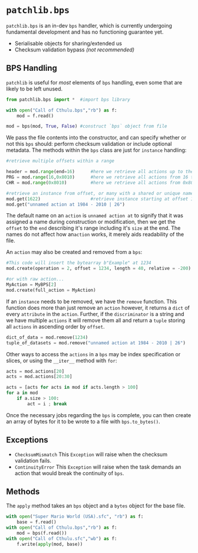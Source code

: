 # `patchlib.bps`
`patchlib.bps` is an in-dev `bps` handler, which is currently undergoing fundamental development and has no functioning guarantee yet.

- Serialisable objects for sharing/extended us
- Checksum validation bypass *(not recommended)*

## BPS Handling
`patchlib` is useful for *most* elements of `bps` handling, even some that are likely to be left unused.

```python
from patchlib.bps import *	#import bps library

with open("Call of Cthulu.bps","rb") as f:
	mod = f.read()

mod = bps(mod, True, False)	#construct `bps` object from file
```
We pass the file contents into the constructor, and can specify whether or not this `bps` should: perform checksum validation or include optional metadata. The methods within the `bps` class are just for `instance` handling:
```python
#retrieve multiple offsets within a range

header = mod.range(end=16)		#here we retrieve all actions up to the 16th byte
PRG = mod.range(16,0x8010)		#here we retrieve all actions from 16 to 0x8010
CHR = mod.range(0x8010)			#here we retrieve all actions from 0x8010 to the end

#retrieve an instance from offset, or many with a shared or unique name
mod.get(1622)					#retrieve instance starting at offset 1622
mod.get("unnamed action at 1984 - 2010 | 26")
```

The default name on an `action` is `unnamed action at` to signify that it was assigned a name during construction or modification, then we get the `offset` to the `end` describing it's range including it's `size` at the end. The names do not affect how an`action` works, it merely aids readability of the file.

An `action` may also be created and removed from a `bps`:
```python
#This code will insert the bytearray b"Example" at 1234
mod.create(operation = 2, offset = 1234, length = 40, relative = -200)

#or with raw action...
MyAction = MyBPS[2]
mod.create(full_action = MyAction)
```

If an `instance` needs to be removed, we have the `remove` function. This function does more than just remove an `action` however, it returns a `dict` of every `attribute` in the `action`. Further, if the `discriminator` is a string and we have multiple `actions` it will remove them all and return a `tuple` storing all `actions` in ascending order by `offset`.
```python
dict_of_data = mod.remove(1234)
tuple_of_datasets = mod.remove("unnamed action at 1984 - 2010 | 26")
```
Other ways to access the `actions` in a `bps` may be index specification or slices, or using the `__iter__` method with `for`:
```python
acts = mod.actions[20]
acts = mod.actions[20:30]

acts = [acts for acts in mod if acts.length > 100]
for a in mod
	if a.size > 100: 
		act = i ; break
```
Once the necessary jobs regarding the `bps` is complete, you can then create an array of bytes for it to be wrote to a file with `bps.to_bytes()`.

## Exceptions

- `ChecksumMismatch`
This `Exception` will raise when the checksum validation fails.
- `ContinuityError`	
This `Exception` will raise when the task demands an action that would break the continuity of `bps`.

## Methods

The `apply` method takes an `bps` object and a `bytes` object for the base file.
```python
with open("Super Mario World (USA).sfc", "rb") as f:
	base = f.read()
with open("Call of Cthulu.bps","rb") as f:
	mod = bps(f.read())
with open("Call of Cthulu.sfc","wb") as f:
	f.write(apply(mod, base))
```